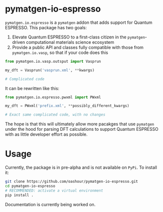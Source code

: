 pymatgen-io-espresso
=========================

`pymatgen.io.espresso` is a `pymatgen` addon that adds support for Quantum ESPRESSO. This package has two goals:

1. Elevate Quantum ESPRESSO to a first-class citizen in the `pymatgen`-driven computational materials science ecosystem
2. Provide a public API and classes fully compatible with those from `pymatgen.io.vasp`, so that if your code does this

```python
from pymatgen.io.vasp.outsput import Vasprun

my_dft = Vasprun('vasprun.xml', **kwargs)

# Complicated code
```

It can be rewritten like this:

```python
from pymatgen.io.espresso.pwxml import PWxml

my_dft = PWxml('prefix.xml', **possibly_different_kwargs)

# Exact same complicated code, with no changes
```

The hope is that this will ultimately allow more pacakges that use `pymatgen` under the hood for parsing DFT calculations to support Quantum ESPRESSO with as little developer effort as possible.

Usage
=====

Currently, the package is in pre-alpha and is not available on `PyPi`. To install it:

```bash
git clone https://github.com/oashour/pymatgen-io-espresso.git
cd pymatgen-io-espresso
# RECOMMENDED: activate a virtual environment
pip install .
```

Documentation is currently being worked on.
